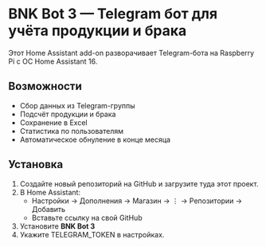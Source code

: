 # BNK Bot 3 — Telegram бот для учёта продукции и брака

Этот Home Assistant add-on разворачивает Telegram-бота на Raspberry Pi с ОС Home Assistant 16.

## Возможности
- Сбор данных из Telegram-группы
- Подсчёт продукции и брака
- Сохранение в Excel
- Статистика по пользователям
- Автоматическое обнуление в конце месяца

## Установка
1. Создайте новый репозиторий на GitHub и загрузите туда этот проект.
2. В Home Assistant:
   - Настройки → Дополнения → Магазин → ⋮ → Репозитории → Добавить
   - Вставьте ссылку на свой GitHub
3. Установите **BNK Bot 3**
4. Укажите TELEGRAM_TOKEN в настройках.